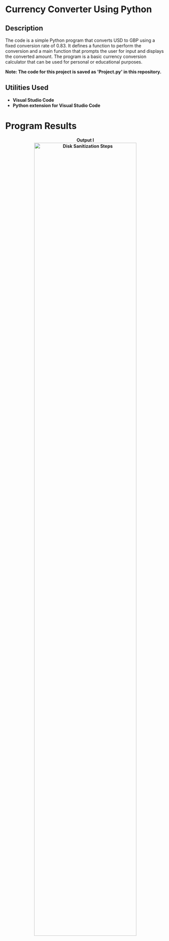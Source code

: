 <h1>Currency Converter Using Python</h1>

<h2>Description</h2>

The code is a simple Python program that converts USD to GBP using a fixed conversion rate of 0.83. It defines a function to perform the conversion and a main function that prompts the user for input and displays the converted amount. The program is a basic currency conversion calculator that can be used for personal or educational purposes.

<b>Note: The code for this project is saved as 'Project.py' in this repository.<b>
<br />

<h2>Utilities Used</h2>

- <b>Visual Studio Code</b> 
- <b>Python extension for Visual Studio Code</b> 
  
<h1>Program Results</h1>

<p align="center">
Output I<br/>
<img src="https://i.imgur.com/ihxWsSK.png" width="80%" alt="Disk Sanitization Steps"/>
<br />
<br />


<!--
 ```diff
- text in red
+ text in green
! text in orange
# text in gray
@@ text in purple (and bold)@@
```
--!>
